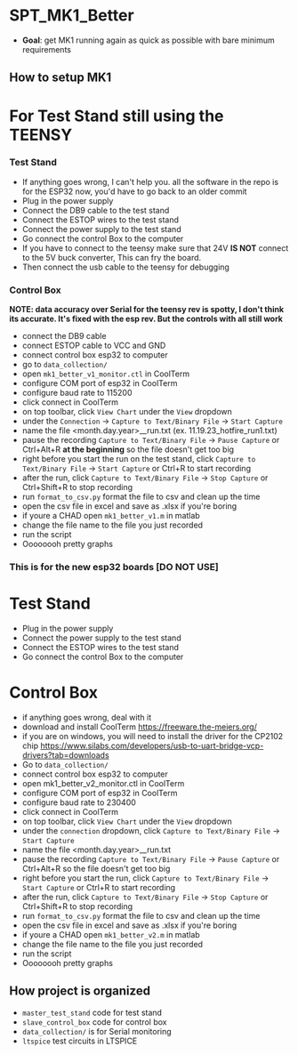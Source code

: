 # SPT_MK1_Better
- **Goal**: get MK1 running again as quick as possible with bare minimum requirements

## How to setup MK1

# **For Test Stand still using the TEENSY**

### Test Stand
- If anything goes wrong, I can't help you. all the software in the repo is for the ESP32 now, you'd have to go back to an older commit
- Plug in the power supply
- Connect the DB9 cable to the test stand
- Connect the ESTOP wires to the test stand
- Connect the power supply to the test stand
- Go connect the control Box to the computer
- If you have to connect to the teensy make sure that 24V **IS NOT** connect to the 5V buck converter, This can fry the board.
- Then connect the usb cable to the teensy for debugging

### Control Box
**NOTE: data accuracy over Serial for the teensy rev is spotty, I don't think its accurate. It's fixed with the esp rev. But the controls with all still work**
- connect the DB9 cable
- connect ESTOP cable to VCC and GND
- connect control box esp32 to computer
- go to `data_collection/`
- open `mk1_better_v1_monitor.ctl` in CoolTerm
- configure COM port of esp32 in CoolTerm
- configure baud rate to 115200
- click connect in CoolTerm
- on top toolbar, click `View Chart` under the `View` dropdown
- under the `Connection` -> `Capture to Text/Binary File` -> `Start Capture`
- name the file <month.day.year>_<typeOfRun>_run<Number>.txt (ex. 11.19.23_hotfire_run1.txt)
- pause the recording `Capture to Text/Binary File` -> `Pause Capture` or Ctrl+Alt+R **at the beginning** so the file doesn't get too big 
- right before you start the run on the test stand, click `Capture to Text/Binary File` -> `Start Capture` or Ctrl+R to start recording
- after the run, click `Capture to Text/Binary File` -> `Stop Capture` or Ctrl+Shift+R to stop recording
- run `format_to_csv.py` format the file to csv and clean up the time
- open the csv file in excel and save as .xlsx if you're boring
- if youre a CHAD open `mk1_better_v1.m` in matlab
- change the file name to the file you just recorded
- run the script
- Oooooooh pretty graphs



### This is for the new esp32 boards [**DO NOT USE**]

# Test Stand
- Plug in the power supply
- Connect the power supply to the test stand
- Connect the ESTOP wires to the test stand
- Go connect the control Box to the computer

# Control Box
- if anything goes wrong, deal with it
- download and install CoolTerm https://freeware.the-meiers.org/
- if you are on windows, you will need to install the driver for the CP2102 chip https://www.silabs.com/developers/usb-to-uart-bridge-vcp-drivers?tab=downloads
- Go to `data_collection/`
- connect control box esp32 to computer
- open mk1_better_v2_monitor.ctl in CoolTerm
- configure COM port of esp32 in CoolTerm
- configure baud rate to 230400 
- click connect in CoolTerm
- on top toolbar, click `View Chart` under the `View` dropdown
- under the `connection` dropdown, click `Capture to Text/Binary File` -> `Start Capture`
- name the file <month.day.year>_<typeOfRun>_run<Number>.txt
- pause the recording `Capture to Text/Binary File` -> `Pause Capture` or Ctrl+Alt+R so the file doesn't get too big 
- right before you start the run, click `Capture to Text/Binary File` -> `Start Capture` or Ctrl+R to start recording
- after the run, click `Capture to Text/Binary File` -> `Stop Capture` or Ctrl+Shift+R to stop recording
- run `format_to_csv.py` format the file to csv and clean up the time
- open the csv file in excel and save as .xlsx if you're boring
- if youre a CHAD open `mk1_better_v2.m` in matlab
- change the file name to the file you just recorded
- run the script
- Oooooooh pretty graphs

## How project is organized
- `master_test_stand` code for test stand 
- `slave_control_box` code for  control box
- `data_collection/` is for Serial monitoring
- `ltspice` test circuits in LTSPICE



